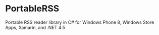 PortableRSS
===========

Portable RSS reader library in C# for Windows Phone 8, Windows Store Apps, Xamarin, and .NET 4.5


